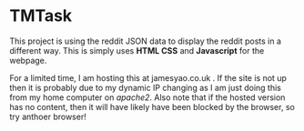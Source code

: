 # TMTask

This project is using the reddit JSON data to display the reddit posts in a different way.
This is simply uses **HTML CSS** and **Javascript** for the webpage.

For a limited time, I am hosting this at jamesyao.co.uk . If the site is not up then it is probably due to my dynamic IP changing as I am just doing this from my home computer on *apache2*.
Also note that if the hosted version has no content, then it will have likely have been blocked by the browser, so try anthoer browser!
